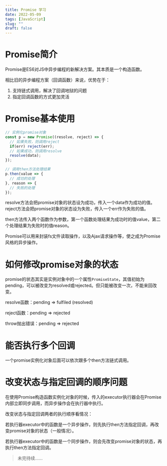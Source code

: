 ```yaml
---
title: Promise 学习
date: 2022-05-09
tags: [JavaScript]
slug: ""
draft: false
---
```


# Promise简介

Promise是ES6对JS中异步编程的新解决方案。其本质是一个构造函数。

相比旧的异步编程方案（回调函数）来说，优势在于：

1. 支持链式调用，解决了回调地狱的问题
2. 指定回调函数的方式更加灵活

# Promise基本使用

```js
// 实例化promise对象
const p = new Promise((resolve, reject) => {
  // 如果失败，则调用reject
  if(err) reject(err);
  // 如果成功，则调用resolve
  resolve(data);
});

// 调用then方法处理结果
p.then(value => {
  // 成功的处理
}, reason => {
  // 失败的处理
});
```

resolve方法会把promise对象的状态设为成功，传入一个data作为成功的值。reject方法会把promise对象的状态设为失败，传入一个err作为失败的值。

then方法传入两个函数作为参数，第一个函数处理结果为成功时的值value，第二个处理结果为失败时的值reason。

Promise可以用来封装fs文件读取操作，以及Ajax请求操作等，使之成为Promise风格的异步操作。

# 如何修改promise对象的状态

promise的状态其实是实例对象中的一个属性`PromiseState`，其值初始为pending，可以被改变为resolved或rejected。但只能被改变一次，不能来回改变。

resolve函数：pending  =>  fulfiled (resolved)

reject函数：pending  =>  rejected

throw抛出错误：pending  =>  rejected

# 能否执行多个回调

一个promise实例化对象后面可以依次跟多个then方法链式调用。

# 改变状态与指定回调的顺序问题

在使用Promise构造函数实例化对象的时候，传入的executor执行器会在Promise内部立即同步调用，而异步操作会在执行器中执行。

改变状态与指定回调两者的执行顺序看情况：

若执行器executor中的函数是一个异步操作，则先执行then方法指定回调，再改变promise对象的状态（一般情况）。

若执行器executor中的函数是一个同步操作，则会先改变promise对象的状态，再执行then方法指定回调。

> 未完待续……